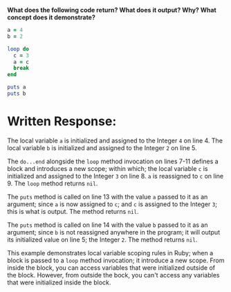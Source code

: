 **What does the following code return? What does it output? Why? What concept does it demonstrate?**

```ruby
a = 4
b = 2

loop do
  c = 3
  a = c
  break
end

puts a
puts b
```

# Written Response:

The local variable `a` is initialized and assigned to the Integer `4` on line 4. The local variable `b` is initialized and assigned to the Integer `2` on line 5.

The `do...end` alongside the `loop` method invocation on lines 7-11 defines a block and introduces a new scope; within which; the local variable `c` is initialized and assigned to the Integer `3` on line 8. `a` is reassigned to `c` on line 9. The `loop` method returns `nil`.

The `puts` method is called on line 13 with the value `a` passed to it as an argument; since `a` is now assigned to `c`; and `c` is assigned to the Integer `3`; this is what is output. The method returns `nil`.

The `puts` method is called on line 14 with the value `b` passed to it as an argument; since `b` is not reassigned anywhere in the program; it will output its initialized value on line 5; the Integer `2`. The method returns `nil`.

This example demonstrates local variable scoping rules in Ruby; when a block is passed to a `loop` method invocation; it introduce a new scope. From inside the block, you can access variables that were initialized outside of the block. However, from outside the bock, you can't access any variables that were initialized inside the block.




